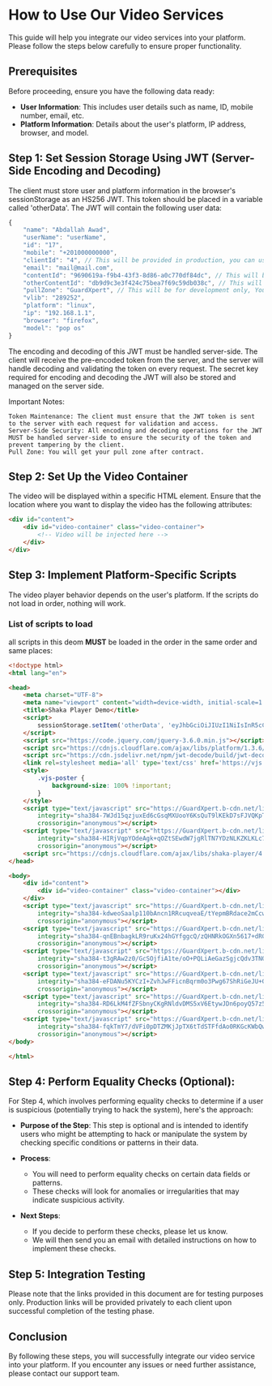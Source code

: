 # How to Use Our Video Services

This guide will help you integrate our video services into your platform. Please follow the steps below carefully to ensure proper functionality.

## Prerequisites

Before proceeding, ensure you have the following data ready:
- **User Information**: This includes user details such as name, ID, mobile number, email, etc.
- **Platform Information**: Details about the user's platform, IP address, browser, and model.

## Step 1: Set Session Storage Using JWT (Server-Side Encoding and Decoding)

The client must store user and platform information in the browser's sessionStorage as an HS256 JWT. This token should be placed in a variable called 'otherData'. The JWT will contain the following user data:

```javascript
{
    "name": "Abdallah Awad",
    "userName": "userName",
    "id": "17",
    "mobile": "+201000000000",
    "clientId": "4", // This will be provided in production, you can use dummy in it for now
    "email": "mail@mail.com",
    "contentId": "9690619a-f9b4-43f3-8d86-a0c770df84dc", // This will be the content ID for Apple
    "otherContentId": "db9d9c3e3f424c75bea7f69c59db038c", // This will be the content ID for other platforms
    "pullZone": "GuardXpert", // This will be for development only, You will get your pull zone after contract
    "vlib": "289252",
    "platform": "linux",
    "ip": "192.168.1.1",
    "browser": "firefox",
    "model": "pop os"
}
```

The encoding and decoding of this JWT must be handled server-side. The client will receive the pre-encoded token from the server, and the server will handle decoding and validating the token on every request. The secret key required for encoding and decoding the JWT will also be stored and managed on the server side.

Important Notes:

    Token Maintenance: The client must ensure that the JWT token is sent to the server with each request for validation and access.
    Server-Side Security: All encoding and decoding operations for the JWT MUST be handled server-side to ensure the security of the token and prevent tampering by the client.
    Pull Zone: You will get your pull zone after contract.

## Step 2: Set Up the Video Container

The video will be displayed within a specific HTML element. Ensure that the location where you want to display the video has the following attributes:

```html
<div id="content">
    <div id="video-container" class="video-container">
        <!-- Video will be injected here -->
    </div>
</div>
```

## Step 3: Implement Platform-Specific Scripts

The video player behavior depends on the user's platform. If the scripts do not load in order, nothing will work.

### List of scripts to load

all scripts in this deom **MUST** be loaded in the order in the same order and same places:

```html
<!doctype html>
<html lang="en">

<head>
    <meta charset="UTF-8">
    <meta name="viewport" content="width=device-width, initial-scale=1.0">
    <title>Shaka Player Demo</title>
    <script>
        sessionStorage.setItem('otherData', 'eyJhbGciOiJIUzI1NiIsInR5cCI6IkpXVCJ9.eyJuYW1lIjoiQWJkYWxsYWggQXdhZCIsInVzZXJOYW1lIjoidXNlck5hbWUiLCJpZCI6IjEiLCJtb2JpbGUiOiJhZGFkYWRzIiwiY2xpZW50SWQiOiIxMiIsImVtYWlsIjoiYWhtZWRAZ21haWwuY29tIiwiY29udGVudElkIjoiYjFlNTQzODY0Y2NmNDQ3MzkwMWI3OTgyM2UwYTIwNjciLCJvdGhlckNvbnRlbnRJZCI6ImIxZTU0Mzg2NGNjZjQ0NzM5MDFiNzk4MjNlMGEyMDY3IiwicHVsbFpvbmUiOiJndWFyZHRlc3RhY2NvdW50IiwidmxpYiI6IjI4OTI1MiIsInBsYXRmb3JtIjoid2luZG93cyIsImlwIjoiMTkyLjE2OC4xLjEiLCJicm93c2VyIjoiZmlyZWZveCIsIm1vZGVsIjoicG9wIG9zIn0.pEpb2ZCk4AeZ0GUmuJJuP0AzeNWnvY1L8spgnmENp20');
    </script>
    <script src="https://code.jquery.com/jquery-3.6.0.min.js"></script>
    <script src="https://cdnjs.cloudflare.com/ajax/libs/platform/1.3.6/platform.min.js"></script>
    <script src="https://cdn.jsdelivr.net/npm/jwt-decode/build/jwt-decode.min.js"></script>
    <link rel=stylesheet media='all' type='text/css' href='https://vjs.zencdn.net/8.6.1/video-js.css' />
    <style>
        .vjs-poster {
            background-size: 100% !important;
        }
    </style>
    <script type="text/javascript" src="https://GuardXpert.b-cdn.net/libs/v0.5.2/video.min.js"
        integrity="sha384-7WJd15qzjuxEd6cGsqMXUooY6KsQuT9lKEkD7sFJVQKpTh3I5MbGcoGoJEMzNZJf"
        crossorigin="anonymous"></script>
    <script type="text/javascript" src="https://GuardXpert.b-cdn.net/libs/v0.5.2/videojs-contrib-eme.min.js"
        integrity="sha384-HIRjVqpYOdeAgk+qOZtSEwdW7jgRlTN7YDzNLKZKLKLc7rz+LHpcTh9tfQ9uqiKS"
        crossorigin="anonymous"></script>
    <script src="https://cdnjs.cloudflare.com/ajax/libs/shaka-player/4.0.0/shaka-player.compiled.js"></script>
</head>

<body>
    <div id="content">
        <div id="video-container" class="video-container"></div>
    </div>
    <script type="text/javascript" src="https://GuardXpert.b-cdn.net/libs/v0.5.2/main.js"
        integrity="sha384-kdweoSaalp110bAncn1RRcuqveaE/tYepmBRdace2mCcwK4FzD8q7tdBSo05epwM"
        crossorigin="anonymous"></script>
    <script type="text/javascript" src="https://GuardXpert.b-cdn.net/libs/v0.5.2/apple.js"
        integrity="sha384-qnEBnbagkLR9ruKx24hGYfggcQ/zQHNRkOGXn5617+dRGHi8D0PREEtuRg6qyGwg"
        crossorigin="anonymous"></script>
    <script type="text/javascript" src="https://GuardXpert.b-cdn.net/libs/v0.5.2/ez.js"
        integrity="sha384-t3gRAw2z0/GcSOjfiA1te/oO+PQLiAeGazSgjcQdv3TNQKtn8bo5x8B5IYT32sSy"
        crossorigin="anonymous"></script>
    <script type="text/javascript" src="https://GuardXpert.b-cdn.net/libs/v0.5.2/helper.js"
        integrity="sha384-eFDANu5KYCzI+ZvhJwFFicnBqrm0o3Pwg67ShRiGeJU+G305IPQf3zOdtBJnB8Ho"
        crossorigin="anonymous"></script>
    <script type="text/javascript" src="https://GuardXpert.b-cdn.net/libs/v0.5.2/shaka.js"
        integrity="sha384-RD6LkM4fZFSbnyCKgRNldvDMS5xV6EtywJDn6poyQ57z502LXfU6VXfc9e3UDTE1"
        crossorigin="anonymous"></script>
    <script type="text/javascript" src="https://GuardXpert.b-cdn.net/libs/v0.5.2/event-listeners.js"
        integrity="sha384-fqkTmY7/dVFi0pDTZMKjJpTX6tTdSTFfdAo0RKGcKWbQwYyI94D11QeGNuf9iNdI"
        crossorigin="anonymous"></script>
</body>

</html>
```


## Step 4: Perform Equality Checks (Optional):

For Step 4, which involves performing equality checks to determine if a user is suspicious (potentially trying to hack the system), here's the approach:

- **Purpose of the Step**: This step is optional and is intended to identify users who might be attempting to hack or manipulate the system by checking specific conditions or patterns in their data.

- **Process**: 
    * You will need to perform equality checks on certain data fields or patterns.
    * These checks will look for anomalies or irregularities that may indicate suspicious activity.

- **Next Steps**:
    * If you decide to perform these checks, please let us know.
    * We will then send you an email with detailed instructions on how to implement these checks.

## Step 5: Integration Testing

Please note that the links provided in this document are for testing purposes only. Production links will be provided privately to each client upon successful completion of the testing phase.

## Conclusion

By following these steps, you will successfully integrate our video service into your platform. If you encounter any issues or need further assistance, please contact our support team.
